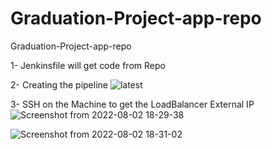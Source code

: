 # Graduation-Project-app-repo
Graduation-Project-app-repo


1- Jenkinsfile will get code from Repo 

2- Creating the pipeline 
![latest](https://user-images.githubusercontent.com/71693153/182425797-238a00ce-b7aa-4d47-98ab-b1d7289096ba.png)


3- SSH on the Machine to get the LoadBalancer External IP 
![Screenshot from 2022-08-02 18-29-38](https://user-images.githubusercontent.com/71693153/182425883-c802234f-bd25-45e0-bb19-122aaf145dc6.png)


![Screenshot from 2022-08-02 18-31-02](https://user-images.githubusercontent.com/71693153/182426365-d1fef55e-f24a-424b-a690-5c16e3c79439.png)
